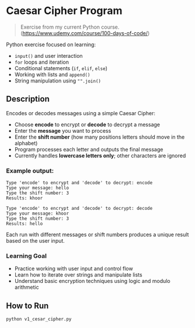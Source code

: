 # Caesar Cipher Program

> Exercise from my current Python course. (https://www.udemy.com/course/100-days-of-code/)

Python exercise focused on learning:

- `input()` and user interaction  
- `for` loops and iteration  
- Conditional statements (`if`, `elif`, `else`)  
- Working with lists and `append()`  
- String manipulation using `"".join()`  

## Description

Encodes or decodes messages using a simple Caesar Cipher:

- Choose **encode** to encrypt or **decode** to decrypt a message  
- Enter the **message** you want to process  
- Enter the **shift number** (how many positions letters should move in the alphabet)  
- Program processes each letter and outputs the final message  
- Currently handles **lowercase letters only**; other characters are ignored  

### Example output:

```
Type 'encode' to encrypt and 'decode' to decrypt: encode
Type your message: hello
Type the shift number: 3
Results: khoor
```  

```
Type 'encode' to encrypt and 'decode' to decrypt: decode
Type your message: khoor
Type the shift number: 3
Results: hello
```

Each run with different messages or shift numbers produces a unique result based on the user input.

### Learning Goal

- Practice working with user input and control flow  
- Learn how to iterate over strings and manipulate lists  
- Understand basic encryption techniques using logic and modulo arithmetic  

## How to Run
```bash
python v1_cesar_cipher.py